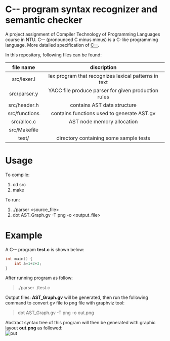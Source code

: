 # C-- program syntax recognizer and semantic checker
 A project assignment of Compiler Technology of Programming Languages course in NTU. C-- (pronounced C minus minus) is a C-like programming language. More datailed specification of [C--](https://drive.google.com/file/d/1mqIG6JDIcNYxValdV83zUXzc0i7tExel/view?usp=sharing). 

In this repository, following files can be found:

|   file name   |                     discription                      |
| :-----------: | :--------------------------------------------------: |
|  src/lexer.l  | lex program that recognizes lexical patterns in text |
| src/parser.y  | YACC file produce parser for given production rules  |
| src/header.h  |             contains AST data structure              |
| src/functions |      contains functions used to generate AST.gv      |
|  src/alloc.c  |              AST node memory allocation              |
| src/Makefile  |                                                      |
|     test/     |        directory containing some sample tests        |

# Usage
To compile:
1. cd src
2. make

To run:  
1. ./parser <source_file> 
2. dot AST_Graph.gv -T png -o <output_file> 

# Example
A C-- program **test.c** is shown below:
```c
int main() {
	int a=1+2+3;
}
```
After running program as follow:  
 > ./parser ./test.c

Output files: **AST_Graph.gv** will be generated, then run the following command to convert gv file to png file with graphviz tool:
 > dot AST_Graph.gv -T png -o out.png 

Abstract syntax tree of this program will then be generated with graphic layout **out.png** as followed:  
![out](https://user-images.githubusercontent.com/89965190/132562744-11a8ea28-7cd4-4a2d-820e-4acf02ae2c28.png)

